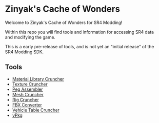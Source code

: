 # Zinyak's Cache of Wonders
Welcome to Zinyak's Cache of Wonders for SR4 Modding!

Within this repo you will find tools and information for accessing SR4 data and modifying the game.

This is a early pre-release of tools, and is not yet an "initial release" of the SR4 Modding SDK.

## Tools
- [Material Library Cruncher](../tree/master/tools/crunchers)
- [Texture Cruncher](../tree/master/tools/crunchers)
- [Peg Assembler](../tree/master/tools/crunchers)
- [Mesh Cruncher](../tree/master/tools/crunchers)
- [Rig Cruncher](../tree/master/tools/crunchers)
- [FBX Converter](../tree/master/tools/fbx_converter)
- [Vehicle Table Cruncher](../tree/master/tools/cvtf_cruncher)
- [vPkg](../tree/master/tools/vPkg)
